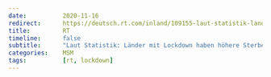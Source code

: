 ```yaml
---
date:          2020-11-16
redirect:      https://deutsch.rt.com/inland/109155-laut-statistik-lander-mit-lockdown/
title:         RT
timeline:      false
subtitle:      "Laut Statistik: Länder mit Lockdown haben höhere Sterberate"
categories:    MSM
tags:          [rt, lockdown]
---
```

